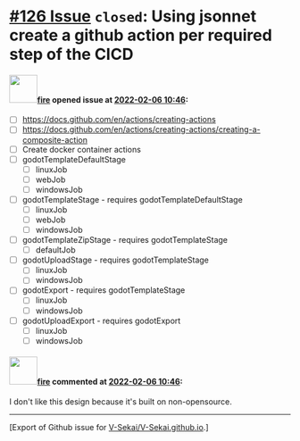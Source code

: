 # [\#126 Issue](https://github.com/V-Sekai/V-Sekai.github.io/issues/126) `closed`: Using jsonnet create a github action per required step of the CICD

#### <img src="https://avatars.githubusercontent.com/u/32321?u=c2e06a3d2b49a467aa907e54aa259516440267cc&v=4" width="50">[fire](https://github.com/fire) opened issue at [2022-02-06 10:46](https://github.com/V-Sekai/V-Sekai.github.io/issues/126):

- [ ] https://docs.github.com/en/actions/creating-actions
- [ ] https://docs.github.com/en/actions/creating-actions/creating-a-composite-action
- [ ] Create docker container actions
- [ ] godotTemplateDefaultStage
  - [ ] linuxJob
  - [ ] webJob
  - [ ] windowsJob
- [ ] godotTemplateStage - requires godotTemplateDefaultStage
  - [ ] linuxJob
  - [ ] webJob
  - [ ] windowsJob
- [ ] godotTemplateZipStage - requires godotTemplateStage
  - [ ] defaultJob
- [ ] godotUploadStage - requires godotTemplateStage
  - [ ] linuxJob
  - [ ] windowsJob
- [ ] godotExport - requires godotTemplateStage
  - [ ] linuxJob
  - [ ] windowsJob
- [ ] godotUploadExport - requires godotExport
  - [ ] linuxJob
  - [ ] windowsJob

#### <img src="https://avatars.githubusercontent.com/u/32321?u=c2e06a3d2b49a467aa907e54aa259516440267cc&v=4" width="50">[fire](https://github.com/fire) commented at [2022-02-06 10:46](https://github.com/V-Sekai/V-Sekai.github.io/issues/126#issuecomment-1030813663):

I don't like this design because it's built on non-opensource.


-------------------------------------------------------------------------------



[Export of Github issue for [V-Sekai/V-Sekai.github.io](https://github.com/V-Sekai/V-Sekai.github.io).]
